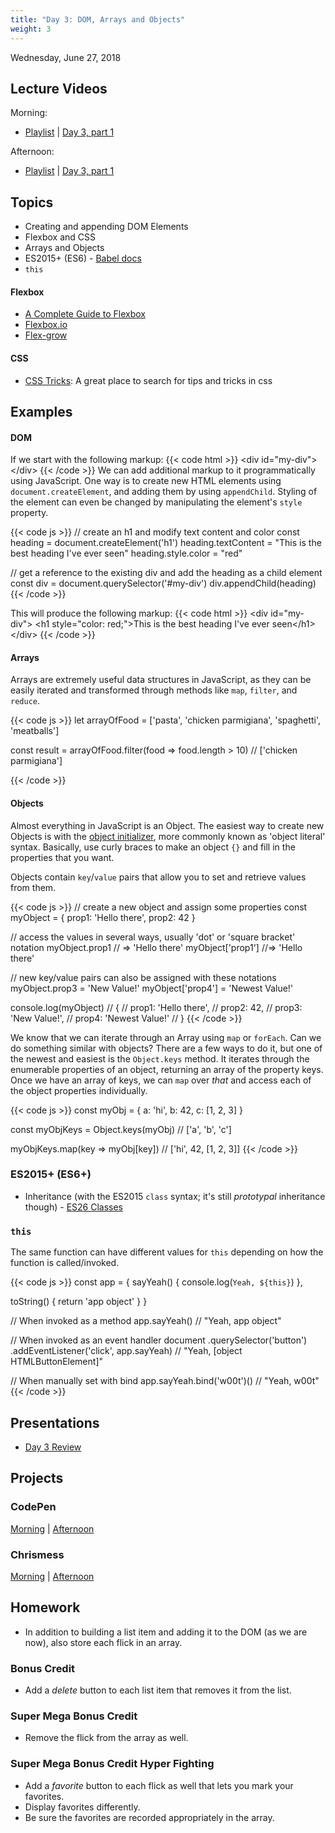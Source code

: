 ```yaml
---
title: "Day 3: DOM, Arrays and Objects"
weight: 3
---
```


<date>Wednesday, June 27, 2018</date>

## Lecture Videos

Morning:

* [Playlist](https://www.youtube.com/playlist?list=PLuT2TqJuwaY8afDn9R0pVYZd9HzhsaP5V) | [Day 3, part 1](https://www.youtube.com/watch?v=opAPsCrpPCs&index=28&t=0s&list=PLuT2TqJuwaY8afDn9R0pVYZd9HzhsaP5V)

Afternoon:

* [Playlist](https://www.youtube.com/watch?v=czNa5ix1vFs&list=PLuT2TqJuwaY-b1gN7b0NmF3GQ9_KHCxYG) | [Day 3, part 1](https://www.youtube.com/watch?v=xMJKM8_pyGM&list=PLuT2TqJuwaY-b1gN7b0NmF3GQ9_KHCxYG&index=26)

## Topics
* Creating and appending DOM Elements
* Flexbox and CSS
* Arrays and Objects
* ES2015+ (ES6) - [Babel docs](https://babeljs.io/docs/en/learn/)
* `this`

#### Flexbox

* [A Complete Guide to Flexbox](https://css-tricks.com/snippets/css/a-guide-to-flexbox/)
* [Flexbox.io](https://flexbox.io/)
* [Flex-grow](https://css-tricks.com/almanac/properties/f/flex-grow/)

#### CSS

* [CSS Tricks](https://css-tricks.com/): A great place to search for tips and tricks in css

## Examples

#### DOM

If we start with the following markup:
{{< code html >}}
&lt;div id=&quot;my-div&quot;&gt;&lt;/div&gt;
{{< /code >}}
We can add additional markup to it programmatically using JavaScript.  One way is to create new HTML elements using `document.createElement`, and adding them by using `appendChild`.  Styling of the element can even be changed by manipulating the element's `style` property.

{{< code js >}}
// create an h1 and modify text content and color
const heading = document.createElement('h1')
heading.textContent = "This is the best heading I've ever seen"
heading.style.color = "red"

// get a reference to the existing div and add the heading as a child element
const div = document.querySelector('#my-div')
div.appendChild(heading)
{{< /code >}}

This will produce the following markup:
{{< code html >}}
&lt;div id=&quot;my-div&quot;&gt;
  &lt;h1 style=&quot;color: red;&quot;&gt;This is the best heading I've ever seen&lt;/h1&gt;
&lt;/div&gt;
{{< /code >}}

#### Arrays
Arrays are extremely useful data structures in JavaScript, as they can be easily iterated and transformed through methods like `map`, `filter`, and `reduce`. 

{{< code js >}}
let arrayOfFood = ['pasta', 'chicken parmigiana', 'spaghetti', 'meatballs']

const result = arrayOfFood.filter(food => food.length > 10)  // ['chicken parmigiana']

{{< /code >}}

#### Objects
Almost everything in JavaScript is an Object.  The easiest way to create new Objects is with the [object initializer](https://developer.mozilla.org/en-US/docs/Web/JavaScript/Reference/Operators/Object_initializer), more commonly known as 'object literal' syntax.  Basically, use curly braces to make an object `{}` and fill in the properties that you want.

Objects contain `key`/`value` pairs that allow you to set and retrieve values from them.

{{< code js >}}
// create a new object and assign some properties
const myObject = {
  prop1: 'Hello there',
  prop2: 42
}

// access the values in several ways, usually 'dot' or 'square bracket' notation
myObject.prop1 // => 'Hello there'
myObject['prop1'] //=> 'Hello there'

// new key/value pairs can also be assigned with these notations
myObject.prop3 = 'New Value!'
myObject['prop4'] = 'Newest Value!'

console.log(myObject)
// { 
//   prop1: 'Hello there',
//   prop2: 42,
//   prop3: 'New Value!',
//   prop4: 'Newest Value!'
// }
{{< /code >}}

We know that we can iterate through an Array using `map` or `forEach`.  Can we do something similar with objects?  There are a few ways to do it, but one of the newest and easiest is the `Object.keys` method.  It iterates through the enumerable properties of an object, returning an array of the property keys. Once we have an array of keys, we can `map` over _that_ and access each of the object properties individually.

{{< code js >}}
const myObj = {
  a: 'hi',
  b: 42,
  c: [1, 2, 3]
}

const myObjKeys = Object.keys(myObj)    // ['a', 'b', 'c']

myObjKeys.map(key => myObj[key])        // ['hi', 42, [1, 2, 3]]
{{< /code >}}

### ES2015+ (ES6+)
* Inheritance (with the ES2015 `class` syntax; it's still _prototypal_ inheritance though) - [ES26 Classes](https://developer.mozilla.org/en-US/docs/Web/JavaScript/Reference/Classes)

### `this`

The same function can have different values for `this` depending on how the function is called/invoked.

{{< code js >}}
const app = {
  sayYeah() {
    console.log(`Yeah, ${this}`)
  },
  
  toString() {
    return 'app object'
  }
}

// When invoked as a method
app.sayYeah() // "Yeah, app object"

// When invoked as an event handler
document
  .querySelector('button')
  .addEventListener('click', app.sayYeah)
  // "Yeah, [object HTMLButtonElement]"

// When manually set with bind
app.sayYeah.bind('w00t')() // "Yeah, w00t"
{{< /code >}}


## Presentations

* <a target="_blank" href="/03-events-functions-arrays-objects.pdf">Day 3 Review</a>

## Projects

### CodePen

[Morning](https://codepen.io/dstrus/professor/mKzKEj/) | [Afternoon](https://codepen.io/dstrus/professor/bKmzeZ/)

### Chrismess
[Morning](https://github.com/xtbc18s3/chrismess) | [Afternoon](https://github.com/xtbc18s3/chrismess/tree/afternoon)

## Homework

* In addition to building a list item and adding it to the DOM (as we are now), also store each flick in an array.
### Bonus Credit
* Add a _delete_ button to each list item that removes it from the list.

### Super Mega Bonus Credit
* Remove the flick from the array as well.

### Super Mega Bonus Credit Hyper Fighting
* Add a _favorite_ button to each flick as well that lets you mark your favorites.
* Display favorites differently.
* Be sure the favorites are recorded appropriately in the array.
